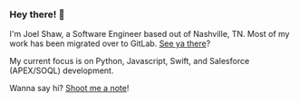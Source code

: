 ### Hey there! 👋


I'm Joel Shaw, a Software Engineer based out of Nashville, TN. Most of my work has been migrated over to GitLab. [See ya there](https://gitlab.com/joelshaw)?

My current focus is on Python, Javascript, Swift, and Salesforce (APEX/SOQL) development.

Wanna say hi? [Shoot me a note](mailto:shawji@me.com)!
